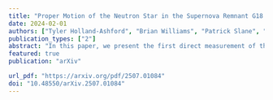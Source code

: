 ```yaml
---                                                                                                                                                                                            
title: "Proper Motion of the Neutron Star in the Supernova Remnant G18.9-1.1"                                      
date: 2024-02-01                                                                                                                                                
authors: ["Tyler Holland-Ashford", "Brian Williams", "Patrick Slane", "Xi Long"]
publication_types: ["2"]                                                                                                                                                                       
abstract: "In this paper, we present the first direct measurement of the proper motion of the neutron star (NS) in the supernova remnant (SNR) G18.9-1.1 using a 15-year Chandra baseline. After correcting the observations' astrometric solutions using reference Gaia stars' positions, we measure a total proper motion of 24.7 ± 6.8 mas/yr at an angle of 336 ± 16 degrees east of north. Using the distance estimates from literature of 2.1 kpc and 3.8 kpc, this proper motion corresponds to Galactic rotation-corrected transverse velocities of 264 ± 79 km/s and 474 ± 129 km/s, respectively. Our power ratio method analysis of SNR ejecta slightly favors the higher velocity, as multipole moments calculated from the back-evolved center using the farther distance are more consistent with values from other CCSNRs. The NS's motion is directly opposite the motion of bulk ejecta in G18.9−1.1, providing yet more evidence that NS kicks are generated via a conservation of momentum-like process between the NS and the ejecta, as has been observed in other SNRs. "
featured: true                                                                                                                                                                                 
publication: "arXiv"

url_pdf: "https://arxiv.org/pdf/2507.01084"                                                                                                                       
doi: "10.48550/arXiv.2507.01084"                                                                                                                                                                         
---    
```

